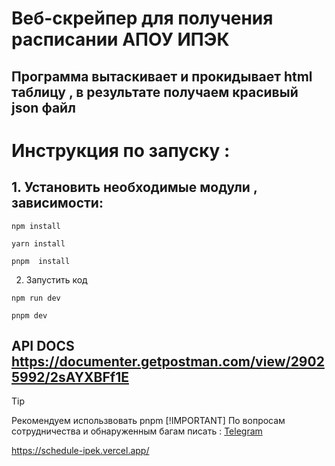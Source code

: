 # Веб-скрейпер для получения расписании АПОУ ИПЭК
## Программа вытаскивает и прокидывает html таблицу , в результате получаем красивый json файл


# Инструкция по запуску :
## 1. Установить необходимые модули , зависимости:
```
npm install

yarn install

pnpm  install

```
2. Запустить код
```
npm run dev

pnpm dev
```
## API DOCS https://documenter.getpostman.com/view/29025992/2sAYXBFf1E
> [!TIP]
> Рекомендуем использвовать pnpm
> [!IMPORTANT]
> По вопросам сотрудничества и обнаруженным багам писать :
> [Telegram](https://web.telegram.org/a/#1718758153)

https://schedule-ipek.vercel.app/
